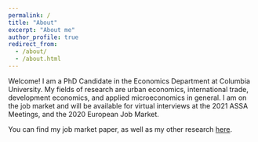 ```yaml
---
permalink: /
title: "About"
excerpt: "About me"
author_profile: true
redirect_from: 
  - /about/
  - /about.html
---
```


Welcome!
I am a PhD Candidate in the Economics Department at Columbia University.
My fields of research are urban economics, international trade, development economics, and applied microeconomics in general.
I am on the job market and will be available for virtual interviews at the 2021 ASSA Meetings, and the 2020 European Job Market.

You can find my job market paper, as well as my other research [here](/research).
